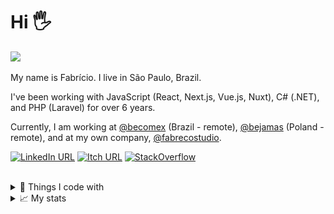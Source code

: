 # Hi 🖐

<img src="https://komarev.com/ghpvc/?username=pferreirafabricio&color=000000&style=flat-square">

My name is Fabrício. I live in São Paulo, Brazil.

I've been working with JavaScript (React, Next.js, Vue.js, Nuxt), C# (.NET), and PHP (Laravel) for over 6 years.

Currently, I am working at [@becomex](https://github.com/becomex) (Brazil - remote), [@bejamas](https://github.com/bejamas) (Poland - remote), and at my own company, [@fabrecostudio](https://github.com/fabrecostudio).

[![LinkedIn URL](https://img.shields.io/badge/LinkedIn-0077B5?style=for-the-badge&logo=linkedin&logoColor=white&color=black)](https://www.linkedin.com/in/pferreirafabricio/)
[![Itch URL](https://img.shields.io/badge/Itch.io-FA5C5C?style=for-the-badge&logo=itchdotio&logoColor=white&color=black)](https://pferreirafabricio.itch.io/)
[![StackOverflow](https://img.shields.io/badge/Stack_Overflow-FE7A16?style=for-the-badge&logo=stack-overflow&logoColor=white&color=black)](https://stackoverflow.com/users/12542704/fabr%c3%adcio-pinto)

<br/>
<details>
  <summary>🧰 Things I code with</summary>
<br/>

| Skill   | Technologies |
|---------|--------------|
| Backend | <img alt="C Sharp" src="https://img.shields.io/badge/-C_Sharp-512BD4?style=flat-square&logo=c-sharp&logoColor=white" /> <img alt=".NET" src="https://img.shields.io/badge/-.NET-5C2D91?style=flat-square&logo=dotnet&logoColor=white" /> <img alt="PHP" src="https://img.shields.io/badge/-PHP-4F5B93?style=flat-square&logo=php&logoColor=white" /> <img alt="Laravel" src="https://img.shields.io/badge/Laravel-FF2D20?style=flat-square&logo=laravel&logoColor=white" />  |
| JS/TS ecosystem | <img alt="Javascript" src="https://img.shields.io/badge/-Javascript-F7DF1E?style=flat-square&logo=javascript&logoColor=white" /> <img alt="Javascript" src="https://img.shields.io/badge/-Typescript-3178C6?style=flat-square&logo=typescript&logoColor=white" /> <img alt="React" src="https://img.shields.io/badge/-React-45b8d8?style=flat-square&logo=react&logoColor=white" /> <img alt="NextJS" src="https://img.shields.io/badge/-NextJS-000000?style=flat-square&logo=nextdotjs&logoColor=white" /> <img alt="Vue.js" src="https://img.shields.io/badge/-VueJS-4FC08D?style=flat-square&logo=vuedotjs&logoColor=white" /> <img alt="NuxtJS" src="https://img.shields.io/badge/nuxt%20js-00C58E?style=flat-square&logo=nuxtdotjs&logoColor=white"/>|
| Frontend | <img alt="HTML5" src="https://img.shields.io/badge/-HTML5-E34F26?style=flat-square&logo=html5&logoColor=white" /> <img alt="CSS3" src="https://img.shields.io/badge/-CSS3-157286?style=flat-square&logo=css3&logoColor=white" /> <img alt="Bootstrap" src="https://img.shields.io/badge/-Bootstrap-563D7C?style=flat-square&logo=bootstrap&logoColor=white" /> <img alt="Ant Design" src="https://img.shields.io/badge/Ant%20Design-1890FF?style=flat-square&logo=antdesign&logoColor=white" /> <img alt="Vuetify" src="https://img.shields.io/badge/Vuetify-1867C0?style=flat-square&logo=vuetify&logoColor=white" /> |
| SQL | <img alt="MySQL" src="https://img.shields.io/badge/-MySQL-4479A1?style=flat-square&logo=mysql&logoColor=white" /> <img alt="Oracle" src="https://img.shields.io/badge/-Oracle-F80000?style=flat-square&logo=oracle&logoColor=white" /> | 
| noSQL | <img alt="MongoDB" src="https://img.shields.io/badge/-MongoDB-47A248?style=flat-square&logo=mongodb&logoColor=white" />
| Package Manager | <img alt="Nuget" src="https://img.shields.io/badge/-Nuget-004880?style=flat-square&logo=nuget&logoColor=white" /> <img alt="NPM" src="https://img.shields.io/badge/-NPM-CB3837?style=flat-square&logo=npm&logoColor=white" /> <img alt="Packagist" src="https://img.shields.io/badge/-Packagist-F28D1A?style=flat-square&logo=packagist&logoColor=black" /> <img alt="Composer" src="https://img.shields.io/badge/-Composer-885630?style=flat-square&logo=composer&logoColor=black" /> |
| Version Control System (VCS) | <img alt="GIT" src="https://img.shields.io/badge/-Git-F05032?style=flat-square&logo=git&logoColor=white" /> |
| Code hosting | <img alt="GitHub" src="https://img.shields.io/badge/-GitHub-181717?style=flat-square&logo=github&logoColor=white" /> <img alt="Azure DevOps" src="https://img.shields.io/badge/-Azure%20DevOps-0078D7?style=flat-square&logo=azuredevops&logoColor=white" />
| Servers | <img alt="Apache" src="https://img.shields.io/badge/-Apache-D22128?style=flat-square&logo=apache&logoColor=white" /> <img alt="NGINX" src="https://img.shields.io/badge/-NGINX-269539?style=flat-square&logo=nginx&logoColor=white" /> <img alt="AWS EC2" src="https://img.shields.io/badge/-AWS%20EC2-FF9900?style=flat-square&logo=amazonec2&logoColor=white" /> |
| Continuous Integration (CI) | <img alt="Github Actions" src="https://img.shields.io/badge/-GitHub_Actions-2088FF?style=flat-square&logo=github-actions&logoColor=white" /> <img alt="Azure Pipelines" src="https://img.shields.io/badge/-Azure%20Pipelines-2560E0?style=flat-square&logo=azurepipelines&logoColor=white" /> |
| Cloud | <img alt="AWS" src="https://img.shields.io/badge/-AWS-232F3E?style=flat-square&logo=amazonaws&logoColor=white" /> <img alt="Microsoft Azure" src="https://img.shields.io/badge/-Azure-0078D4?style=flat-square&logo=microsoftazure&logoColor=white" /> |
| Agile | <img alt="Azure DevOps" src="https://img.shields.io/badge/-Azure_DevOps-0078D7?style=flat-square&logo=azure-devops&logoColor=white" /> |
| Testing | <img alt="Swagger" src="https://img.shields.io/badge/-Swagger-85EA2D?style=flat-square&logo=swagger&logoColor=white" /> <img alt="Postman" src="https://img.shields.io/badge/-Postman-FF6C37?style=flat-square&logo=postman&logoColor=white" /> <img alt="Insomnia" src="https://img.shields.io/badge/-Insomnia-4000BF?style=flat-square&logo=insomnia&logoColor=white" /> |
| Code Quality | <img alt="SonarCloud" src="https://img.shields.io/badge/-SonarCloud-F3702A?style=flat-square&logo=sonarcloud&logoColor=white" /> <img alt="SonarLint" src="https://img.shields.io/badge/-SonarLint-CB2029?style=flat-square&logo=sonarlint&logoColor=white" /> <img alt="SonarQube" src="https://img.shields.io/badge/Sonarqube-5190cf?style=flat-square&logo=sonarqube&logoColor=white" /> |
| Shells | <img alt="PowerShell" src="https://img.shields.io/badge/powershell-5391FE?style=flat-square&logo=powershell&logoColor=white" /> |
</details>

<details>
  <summary>📈 My stats</summary>

  <img align="right" src="https://github-readme-stats.vercel.app/api/top-langs/?username=pferreirafabricio&langs_count=4&hide=hlsl,shaderlab,jupyter%20notebook,css,html,tex&theme=dark" />
  <img align="left" width="450" src="./github-metrics.svg" />
</details>




